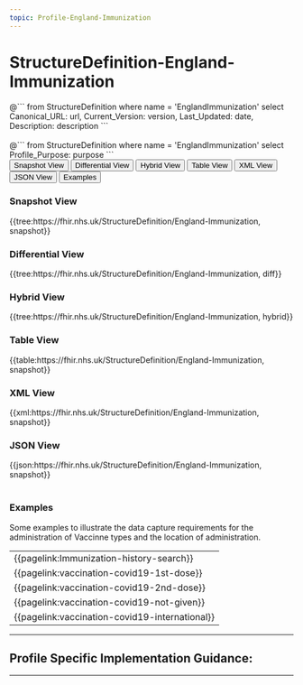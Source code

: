 ```yaml
---
topic: Profile-England-Immunization
---
```


# StructureDefinition-England-Immunization

<div id="transpose">
@```
from
	StructureDefinition
where
	name = 'EnglandImmunization'
select
	Canonical_URL: url,
  Current_Version: version,
  Last_Updated: date,
	Description: description
```
</div>
<br>
@```
from
	StructureDefinition
where
	name = 'EnglandImmunization'
select
	Profile_Purpose: purpose
```


<nocheck>
<div class="tab fhirTree">
 <button class="tablinks active" onclick="openTab(event, 'Snapshot View')">Snapshot View</button>
  <button class="tablinks" onclick="openTab(event, 'Differential View')">Differential View</button>
  <button class="tablinks" onclick="openTab(event, 'Hybrid View')">Hybrid View</button>
   <button class="tablinks" onclick="openTab(event, 'Table View')">Table View</button>
   <button class="tablinks" onclick="openTab(event, 'XML View')">XML View</button>
  <button class="tablinks" onclick="openTab(event, 'JSON View')">JSON View</button>
  <button class="tablinks" onclick="openTab(event, 'Examples')">Examples</button>
</div>

<div id="Snapshot View" class="tabcontent" style="display:block">
  <h3>Snapshot View</h3>
{{tree:https://fhir.nhs.uk/StructureDefinition/England-Immunization, snapshot}}
</div>

<div id="Differential View" class="tabcontent">
  <h3>Differential View</h3>
{{tree:https://fhir.nhs.uk/StructureDefinition/England-Immunization, diff}}
</div>

<div id="Hybrid View" class="tabcontent">
  <h3>Hybrid View</h3>
{{tree:https://fhir.nhs.uk/StructureDefinition/England-Immunization, hybrid}}
</div>

<div id="Table View" class="tabcontent">
  <h3>Table View</h3>
{{table:https://fhir.nhs.uk/StructureDefinition/England-Immunization, snapshot}}
</div>

<div id="XML View" class="tabcontent">
  <h3>XML View</h3>
{{xml:https://fhir.nhs.uk/StructureDefinition/England-Immunization, snapshot}}
</div>

<div id="JSON View" class="tabcontent">
  <h3>JSON View</h3>
{{json:https://fhir.nhs.uk/StructureDefinition/England-Immunization, snapshot}}
</div>

<div id="Examples" class="tabcontent">
<br>
  <h3>Examples</h3>
Some examples to illustrate the data capture requirements for the administration of Vaccinne types and the location of administration.
<br>
<table>
<tr><td>
  {{pagelink:Immunization-history-search}}
</td></tr>
<tr><td>
   {{pagelink:vaccination-covid19-1st-dose}}
</td></tr>
<tr><td>
 {{pagelink:vaccination-covid19-2nd-dose}}  
</td></tr>
<tr><td>
   {{pagelink:vaccination-covid19-not-given}}
</td></tr>
<tr><td>
   {{pagelink:vaccination-covid19-international}}
</td></tr>
</table>
</div>
</nocheck>

---

## Profile Specific Implementation Guidance: ##

---